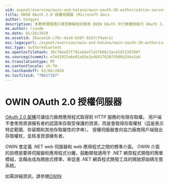```yaml
---
uid: aspnet/overview/owin-and-katana/owin-oauth-20-authorization-server
title: OWIN OAuth 2.0 授權伺服器 |Microsoft Docs
author: hongyes
description: 本教學課程將引導您瞭解如何使用 OWIN OAuth 中介軟體來執行 OAuth 2.0 授權伺服器。 這是只有 outlin 的先進教學課程 。
ms.author: riande
ms.date: 01/28/2019
ms.assetid: 20acee16-c70c-41e9-b38f-92bfcf9a4c1c
msc.legacyurl: /aspnet/overview/owin-and-katana/owin-oauth-20-authorization-server
msc.type: authoredcontent
ms.openlocfilehash: 39c78ee57f791a94af7a5fb66c3ac42d7239760f
ms.sourcegitcommit: e7e91932a6e91a63e2e46417626f39d6b244a3ab
ms.translationtype: MT
ms.contentlocale: zh-TW
ms.lasthandoff: 03/06/2020
ms.locfileid: "78617107"
---
```

# <a name="owin-oauth-20-authorization-server"></a>OWIN OAuth 2.0 授權伺服器

[OAuth 2.0 架構](http://tools.ietf.org/html/rfc6749)可讓協力廠商應用程式取得對 HTTP 服務的有限存取權。 用戶端不會使用資源擁有者的認證來存取受保護的資源，而是會取得存取權杖（這是表示特定範圍、存留期和其他存取屬性的字串）。 授權伺服器會向協力廠商用戶端發出存取權杖，並核准資源擁有者。

OWIN 會定義 .NET web 伺服器和 web 應用程式之間的標準介面。 OWIN 介面的目標是要將伺服器和應用程式分離，鼓勵開發適用于 .NET 網頁程式開發的簡單模組，並藉由成為開放式標準，來促進 .NET 網頁程式開發工具的開放原始碼生態系統。

如需詳細資訊，請參閱[OWIN](http://owin.org/)
